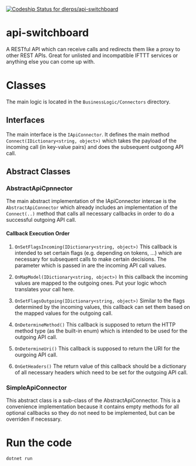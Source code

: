 [ ![Codeship Status for dlerps/api-switchboard](https://app.codeship.com/projects/94ba3e70-1ec8-0135-646f-16c2125e48fe/status?branch=master)](https://app.codeship.com/projects/220850)

# api-switchboard
A RESTful API which can receive calls and redirects them like a proxy to other REST APIs. Great for unlisted and incompatible IFTTT services or anything else you can come up with.


# Classes
The main logic is located in the ``BusinessLogic/Connectors`` directory.

## Interfaces
The main interface is the ``IApiConnector``. It defines the main method ``Connect(IDictionary<string, object>)`` which takes the payload of the incoming call (in key-value pairs) and does the subsequent outgoong API call.

## Abstract Classes

### AbstractApiCpnnector
The main abstract implementation of the IApiConnector intercae is the ``AbstractApiConnector`` which already includes an implementation of the ``Connect(..)`` method that calls all necessary callbacks in order to do a successful outgoing API call.
#### Callback Execution Order
1. ``OnSetFlagsIncoming(IDictionary<string, object>)`` 
  This callback is intended to set certain flags (e.g. depending on tokens, ...) which are necessary for subsequent calls to make certain decisions. The parameter which is passed in are the incoming API call values.

2. ``OnMapModel(IDictionary<string, object>)``
  In this callback the incoming values are mapped to the outgoing ones. Put your logic whoch translates your call here.

3. ``OnSetFlagsOutgoing(IDictionary<string, object>)``
  Similar to the flags determined by the incoming values, this callback can set them based on the mapped values for the outgoing call.

4. ``OnDetermineMethod()``
  This callback is supposed to return the HTTP method type (as the built-in enum) which is intended to be used for the outgoing API call.

5. ``OnDetermineUri()``
  This callback is supposed to return the URI for the ourgoing API call.

6. ``OnGetHeaders()``
  The return value of this callback should be a dictionary of all necessary headers which need to be set for the outgoing API call.

### SimpleApiConnector
This abstract class is a sub-class of the AbstractApiConnector. This is a convenience implementation because it contains empty methods for all optional callbacks so they do not need to be implemented, but can be overriden if necessary.

# Run the code
``dotnet run``
